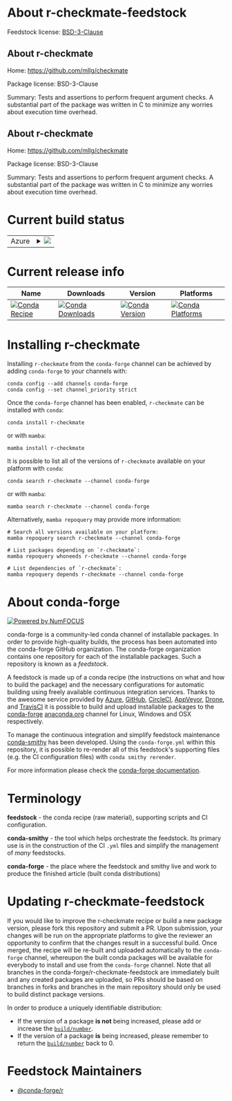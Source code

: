 About r-checkmate-feedstock
===========================

Feedstock license: [BSD-3-Clause](https://github.com/conda-forge/r-checkmate-feedstock/blob/main/LICENSE.txt)


About r-checkmate
-----------------

Home: https://github.com/mllg/checkmate

Package license: BSD-3-Clause

Summary: Tests and assertions to perform frequent argument checks. A substantial part of the package was written in C to minimize any worries about execution time overhead.

About r-checkmate
-----------------

Home: https://github.com/mllg/checkmate

Package license: BSD-3-Clause

Summary: Tests and assertions to perform frequent argument checks. A substantial part of the package was written in C to minimize any worries about execution time overhead.

Current build status
====================


<table>
    
  <tr>
    <td>Azure</td>
    <td>
      <details>
        <summary>
          <a href="https://dev.azure.com/conda-forge/feedstock-builds/_build/latest?definitionId=1028&branchName=main">
            <img src="https://dev.azure.com/conda-forge/feedstock-builds/_apis/build/status/r-checkmate-feedstock?branchName=main">
          </a>
        </summary>
        <table>
          <thead><tr><th>Variant</th><th>Status</th></tr></thead>
          <tbody><tr>
              <td>linux_64_r_base4.2</td>
              <td>
                <a href="https://dev.azure.com/conda-forge/feedstock-builds/_build/latest?definitionId=1028&branchName=main">
                  <img src="https://dev.azure.com/conda-forge/feedstock-builds/_apis/build/status/r-checkmate-feedstock?branchName=main&jobName=linux&configuration=linux%20linux_64_r_base4.2" alt="variant">
                </a>
              </td>
            </tr><tr>
              <td>linux_64_r_base4.3</td>
              <td>
                <a href="https://dev.azure.com/conda-forge/feedstock-builds/_build/latest?definitionId=1028&branchName=main">
                  <img src="https://dev.azure.com/conda-forge/feedstock-builds/_apis/build/status/r-checkmate-feedstock?branchName=main&jobName=linux&configuration=linux%20linux_64_r_base4.3" alt="variant">
                </a>
              </td>
            </tr><tr>
              <td>linux_aarch64_r_base4.2</td>
              <td>
                <a href="https://dev.azure.com/conda-forge/feedstock-builds/_build/latest?definitionId=1028&branchName=main">
                  <img src="https://dev.azure.com/conda-forge/feedstock-builds/_apis/build/status/r-checkmate-feedstock?branchName=main&jobName=linux&configuration=linux%20linux_aarch64_r_base4.2" alt="variant">
                </a>
              </td>
            </tr><tr>
              <td>linux_aarch64_r_base4.3</td>
              <td>
                <a href="https://dev.azure.com/conda-forge/feedstock-builds/_build/latest?definitionId=1028&branchName=main">
                  <img src="https://dev.azure.com/conda-forge/feedstock-builds/_apis/build/status/r-checkmate-feedstock?branchName=main&jobName=linux&configuration=linux%20linux_aarch64_r_base4.3" alt="variant">
                </a>
              </td>
            </tr><tr>
              <td>linux_ppc64le_r_base4.2</td>
              <td>
                <a href="https://dev.azure.com/conda-forge/feedstock-builds/_build/latest?definitionId=1028&branchName=main">
                  <img src="https://dev.azure.com/conda-forge/feedstock-builds/_apis/build/status/r-checkmate-feedstock?branchName=main&jobName=linux&configuration=linux%20linux_ppc64le_r_base4.2" alt="variant">
                </a>
              </td>
            </tr><tr>
              <td>linux_ppc64le_r_base4.3</td>
              <td>
                <a href="https://dev.azure.com/conda-forge/feedstock-builds/_build/latest?definitionId=1028&branchName=main">
                  <img src="https://dev.azure.com/conda-forge/feedstock-builds/_apis/build/status/r-checkmate-feedstock?branchName=main&jobName=linux&configuration=linux%20linux_ppc64le_r_base4.3" alt="variant">
                </a>
              </td>
            </tr><tr>
              <td>osx_64_r_base4.2</td>
              <td>
                <a href="https://dev.azure.com/conda-forge/feedstock-builds/_build/latest?definitionId=1028&branchName=main">
                  <img src="https://dev.azure.com/conda-forge/feedstock-builds/_apis/build/status/r-checkmate-feedstock?branchName=main&jobName=osx&configuration=osx%20osx_64_r_base4.2" alt="variant">
                </a>
              </td>
            </tr><tr>
              <td>osx_64_r_base4.3</td>
              <td>
                <a href="https://dev.azure.com/conda-forge/feedstock-builds/_build/latest?definitionId=1028&branchName=main">
                  <img src="https://dev.azure.com/conda-forge/feedstock-builds/_apis/build/status/r-checkmate-feedstock?branchName=main&jobName=osx&configuration=osx%20osx_64_r_base4.3" alt="variant">
                </a>
              </td>
            </tr><tr>
              <td>osx_arm64_r_base4.2</td>
              <td>
                <a href="https://dev.azure.com/conda-forge/feedstock-builds/_build/latest?definitionId=1028&branchName=main">
                  <img src="https://dev.azure.com/conda-forge/feedstock-builds/_apis/build/status/r-checkmate-feedstock?branchName=main&jobName=osx&configuration=osx%20osx_arm64_r_base4.2" alt="variant">
                </a>
              </td>
            </tr><tr>
              <td>osx_arm64_r_base4.3</td>
              <td>
                <a href="https://dev.azure.com/conda-forge/feedstock-builds/_build/latest?definitionId=1028&branchName=main">
                  <img src="https://dev.azure.com/conda-forge/feedstock-builds/_apis/build/status/r-checkmate-feedstock?branchName=main&jobName=osx&configuration=osx%20osx_arm64_r_base4.3" alt="variant">
                </a>
              </td>
            </tr><tr>
              <td>win_64</td>
              <td>
                <a href="https://dev.azure.com/conda-forge/feedstock-builds/_build/latest?definitionId=1028&branchName=main">
                  <img src="https://dev.azure.com/conda-forge/feedstock-builds/_apis/build/status/r-checkmate-feedstock?branchName=main&jobName=win&configuration=win%20win_64_" alt="variant">
                </a>
              </td>
            </tr>
          </tbody>
        </table>
      </details>
    </td>
  </tr>
</table>

Current release info
====================

| Name | Downloads | Version | Platforms |
| --- | --- | --- | --- |
| [![Conda Recipe](https://img.shields.io/badge/recipe-r--checkmate-green.svg)](https://anaconda.org/conda-forge/r-checkmate) | [![Conda Downloads](https://img.shields.io/conda/dn/conda-forge/r-checkmate.svg)](https://anaconda.org/conda-forge/r-checkmate) | [![Conda Version](https://img.shields.io/conda/vn/conda-forge/r-checkmate.svg)](https://anaconda.org/conda-forge/r-checkmate) | [![Conda Platforms](https://img.shields.io/conda/pn/conda-forge/r-checkmate.svg)](https://anaconda.org/conda-forge/r-checkmate) |

Installing r-checkmate
======================

Installing `r-checkmate` from the `conda-forge` channel can be achieved by adding `conda-forge` to your channels with:

```
conda config --add channels conda-forge
conda config --set channel_priority strict
```

Once the `conda-forge` channel has been enabled, `r-checkmate` can be installed with `conda`:

```
conda install r-checkmate
```

or with `mamba`:

```
mamba install r-checkmate
```

It is possible to list all of the versions of `r-checkmate` available on your platform with `conda`:

```
conda search r-checkmate --channel conda-forge
```

or with `mamba`:

```
mamba search r-checkmate --channel conda-forge
```

Alternatively, `mamba repoquery` may provide more information:

```
# Search all versions available on your platform:
mamba repoquery search r-checkmate --channel conda-forge

# List packages depending on `r-checkmate`:
mamba repoquery whoneeds r-checkmate --channel conda-forge

# List dependencies of `r-checkmate`:
mamba repoquery depends r-checkmate --channel conda-forge
```


About conda-forge
=================

[![Powered by
NumFOCUS](https://img.shields.io/badge/powered%20by-NumFOCUS-orange.svg?style=flat&colorA=E1523D&colorB=007D8A)](https://numfocus.org)

conda-forge is a community-led conda channel of installable packages.
In order to provide high-quality builds, the process has been automated into the
conda-forge GitHub organization. The conda-forge organization contains one repository
for each of the installable packages. Such a repository is known as a *feedstock*.

A feedstock is made up of a conda recipe (the instructions on what and how to build
the package) and the necessary configurations for automatic building using freely
available continuous integration services. Thanks to the awesome service provided by
[Azure](https://azure.microsoft.com/en-us/services/devops/), [GitHub](https://github.com/),
[CircleCI](https://circleci.com/), [AppVeyor](https://www.appveyor.com/),
[Drone](https://cloud.drone.io/welcome), and [TravisCI](https://travis-ci.com/)
it is possible to build and upload installable packages to the
[conda-forge](https://anaconda.org/conda-forge) [anaconda.org](https://anaconda.org/)
channel for Linux, Windows and OSX respectively.

To manage the continuous integration and simplify feedstock maintenance
[conda-smithy](https://github.com/conda-forge/conda-smithy) has been developed.
Using the ``conda-forge.yml`` within this repository, it is possible to re-render all of
this feedstock's supporting files (e.g. the CI configuration files) with ``conda smithy rerender``.

For more information please check the [conda-forge documentation](https://conda-forge.org/docs/).

Terminology
===========

**feedstock** - the conda recipe (raw material), supporting scripts and CI configuration.

**conda-smithy** - the tool which helps orchestrate the feedstock.
                   Its primary use is in the construction of the CI ``.yml`` files
                   and simplify the management of *many* feedstocks.

**conda-forge** - the place where the feedstock and smithy live and work to
                  produce the finished article (built conda distributions)


Updating r-checkmate-feedstock
==============================

If you would like to improve the r-checkmate recipe or build a new
package version, please fork this repository and submit a PR. Upon submission,
your changes will be run on the appropriate platforms to give the reviewer an
opportunity to confirm that the changes result in a successful build. Once
merged, the recipe will be re-built and uploaded automatically to the
`conda-forge` channel, whereupon the built conda packages will be available for
everybody to install and use from the `conda-forge` channel.
Note that all branches in the conda-forge/r-checkmate-feedstock are
immediately built and any created packages are uploaded, so PRs should be based
on branches in forks and branches in the main repository should only be used to
build distinct package versions.

In order to produce a uniquely identifiable distribution:
 * If the version of a package **is not** being increased, please add or increase
   the [``build/number``](https://docs.conda.io/projects/conda-build/en/latest/resources/define-metadata.html#build-number-and-string).
 * If the version of a package **is** being increased, please remember to return
   the [``build/number``](https://docs.conda.io/projects/conda-build/en/latest/resources/define-metadata.html#build-number-and-string)
   back to 0.

Feedstock Maintainers
=====================

* [@conda-forge/r](https://github.com/conda-forge/r/)


